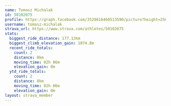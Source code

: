 ```yaml
---
name: Tomasz Michalak
id: 50102075
profile: https://graph.facebook.com/3528616460513590/picture?height=256&width=256
username: tomasz-michalak
strava_url: https://www.strava.com/athletes/50102075
stats:
  biggest_ride_distance: 177.13km
  biggest_climb_elevation_gain: 1074.8m
  recent_ride_totals:
    count: 2
    distance: 0km
    moving_time: 02h 06m
    elevation_gain: 0m
  ytd_ride_totals:
    count: 2
    distance: 0km
    moving_time: 02h 06m
    elevation_gain: 0m
layout: strava_member
--- 
```

